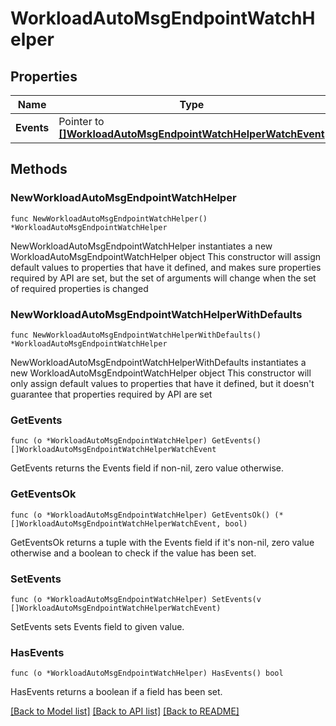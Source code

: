 # WorkloadAutoMsgEndpointWatchHelper

## Properties

Name | Type | Description | Notes
------------ | ------------- | ------------- | -------------
**Events** | Pointer to [**[]WorkloadAutoMsgEndpointWatchHelperWatchEvent**](WorkloadAutoMsgEndpointWatchHelperWatchEvent.md) |  | [optional] 

## Methods

### NewWorkloadAutoMsgEndpointWatchHelper

`func NewWorkloadAutoMsgEndpointWatchHelper() *WorkloadAutoMsgEndpointWatchHelper`

NewWorkloadAutoMsgEndpointWatchHelper instantiates a new WorkloadAutoMsgEndpointWatchHelper object
This constructor will assign default values to properties that have it defined,
and makes sure properties required by API are set, but the set of arguments
will change when the set of required properties is changed

### NewWorkloadAutoMsgEndpointWatchHelperWithDefaults

`func NewWorkloadAutoMsgEndpointWatchHelperWithDefaults() *WorkloadAutoMsgEndpointWatchHelper`

NewWorkloadAutoMsgEndpointWatchHelperWithDefaults instantiates a new WorkloadAutoMsgEndpointWatchHelper object
This constructor will only assign default values to properties that have it defined,
but it doesn't guarantee that properties required by API are set

### GetEvents

`func (o *WorkloadAutoMsgEndpointWatchHelper) GetEvents() []WorkloadAutoMsgEndpointWatchHelperWatchEvent`

GetEvents returns the Events field if non-nil, zero value otherwise.

### GetEventsOk

`func (o *WorkloadAutoMsgEndpointWatchHelper) GetEventsOk() (*[]WorkloadAutoMsgEndpointWatchHelperWatchEvent, bool)`

GetEventsOk returns a tuple with the Events field if it's non-nil, zero value otherwise
and a boolean to check if the value has been set.

### SetEvents

`func (o *WorkloadAutoMsgEndpointWatchHelper) SetEvents(v []WorkloadAutoMsgEndpointWatchHelperWatchEvent)`

SetEvents sets Events field to given value.

### HasEvents

`func (o *WorkloadAutoMsgEndpointWatchHelper) HasEvents() bool`

HasEvents returns a boolean if a field has been set.


[[Back to Model list]](../README.md#documentation-for-models) [[Back to API list]](../README.md#documentation-for-api-endpoints) [[Back to README]](../README.md)


